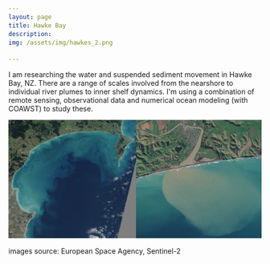```yaml
---
layout: page
title: Hawke Bay
description: 
img: /assets/img/hawkes_2.png

---
```

I am researching the water and suspended sediment movement in Hawke Bay, NZ. There are a range of scales involved from the nearshore to individual river plumes to inner shelf dynamics. I'm using a combination of remote sensing, observational data and numerical ocean modeling (with COAWST) to study these.

<img src="/assets/img/s2_plume.png" alt="ex" width="900"/>

images source: European Space Agency, Sentinel-2
